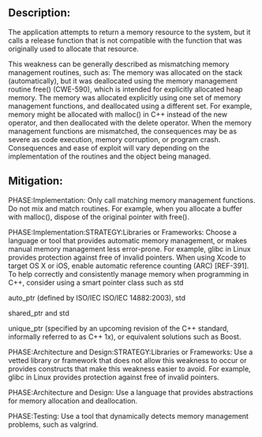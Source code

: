 ## Description:

The application attempts to return a memory resource to the system, but it calls a release function that is not compatible with the function that was originally used to allocate that resource.

This weakness can be generally described as mismatching memory management routines, such as: The memory was allocated on the stack (automatically), but it was deallocated using the memory management routine free() (CWE-590), which is intended for explicitly allocated heap memory. The memory was allocated explicitly using one set of memory management functions, and deallocated using a different set. For example, memory might be allocated with malloc() in C++ instead of the new operator, and then deallocated with the delete operator. When the memory management functions are mismatched, the consequences may be as severe as code execution, memory corruption, or program crash. Consequences and ease of exploit will vary depending on the implementation of the routines and the object being managed.

## Mitigation:


PHASE:Implementation:
Only call matching memory management functions. Do not mix and match routines. For example, when you allocate a buffer with malloc(), dispose of the original pointer with free().

PHASE:Implementation:STRATEGY:Libraries or Frameworks:
Choose a language or tool that provides automatic memory management, or makes manual memory management less error-prone. For example, glibc in Linux provides protection against free of invalid pointers. When using Xcode to target OS X or iOS, enable automatic reference counting (ARC) [REF-391]. To help correctly and consistently manage memory when programming in C++, consider using a smart pointer class such as std

auto_ptr (defined by ISO/IEC ISO/IEC 14882:2003), std

shared_ptr and std

unique_ptr (specified by an upcoming revision of the C++ standard, informally referred to as C++ 1x), or equivalent solutions such as Boost.

PHASE:Architecture and Design:STRATEGY:Libraries or Frameworks:
Use a vetted library or framework that does not allow this weakness to occur or provides constructs that make this weakness easier to avoid. For example, glibc in Linux provides protection against free of invalid pointers.

PHASE:Architecture and Design:
Use a language that provides abstractions for memory allocation and deallocation.

PHASE:Testing:
Use a tool that dynamically detects memory management problems, such as valgrind.

